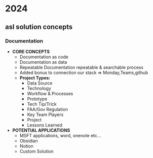 # 2024 
## asl solution concepts
### Documentation
- **CORE CONCEPTS**
    - Documentation as code
    - Documentation as data
    - Repeatable Documentation repeatable & searchable process
    - Added bonus to connection our stack => Monday,Teams,github
    - **Project Types:**
        - Data Source
        - Technology
        - Workflow & Processes  
        - Prototype
        - Tech Tip/Trick
        - FAA/Gov Regulation
        - Key Team Players
        - Project
        - Lessons Learned   
- **POTENTIAL APPLICATIONS**
    - MSFT applications, word, onenote etc...
    - Obsidian
    - Notion
    - Custom Solution

